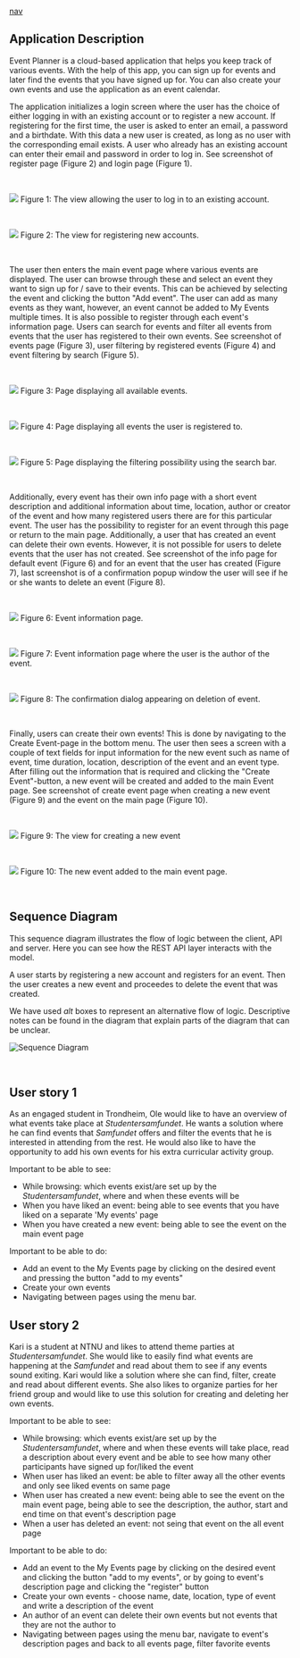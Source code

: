 [nav](../docs/nav.md)

## Application Description

Event Planner is a cloud-based application that helps you keep track of various events. With the help of this app, you can sign up for events and later find the events that you have signed up for. You can also create your own events and use the application as an event calendar.

The application initializes a login screen where the user has the choice of either logging in with an existing account or to register a new account. If registering for the first time, the user is asked to enter an email, a password and a birthdate. With this data a new user is created, as long as no user with the corresponding email exists. A user who already has an existing account can enter their email and password in order to log in. See screenshot of register page (Figure 2) and login page (Figure 1). 

<br>

![](../docs/screenshots/LoginPage.png)
Figure 1: The view allowing the user to log in to an existing account.

<br>

![](../docs/screenshots/RegisterUserPage.png)
Figure 2: The view for registering new accounts.

<br>

The user then enters the main event page where various events are displayed. The user can browse through these and select an event they want to sign up for / save to their events. This can be achieved by selecting the event and clicking the button "Add event". The user can add as many events as they want, however, an event cannot be added to My Events multiple times. It is also possible to register through each event's information page. Users can search for events and filter all events from events that the user has registered to their own events. See screenshot of events page (Figure 3), user filtering by registered events (Figure 4) and event filtering by search (Figure 5).

<br>

![](../docs/screenshots/AllEventsPage1.png)
Figure 3: Page displaying all available events.

<br>

![](../docs/screenshots/AllEventsPage2.png)
Figure 4: Page displaying all events the user is registered to.

<br>

![](../docs/screenshots/AllEventsPage3.png)
Figure 5: Page displaying the filtering possibility using the search bar.

<br>

Additionally, every event has their own info page with a short event description and additional information about time, location, author or creator of the event and how many registered users there are for this particular event. The user has the possibility to register for an event through this page or return to the main page. Additionally, a user that has created an event can delete their own events. However, it is not possible for users to delete events that the user has not created. See screenshot of the info page for default event (Figure 6) and for an event that the user has created (Figure 7), last screenshot is of a confirmation popup window the user will see if he or she wants to delete an event (Figure 8).

<br>

![](../docs/screenshots/EventInfoPage1.png)
Figure 6: Event information page.

<br>

![](../docs/screenshots/EventInfoPage2.png)
Figure 7: Event information page where the user is the author of the event.

<br>

![](../docs/screenshots/ConfirmationWindow.png)
Figure 8: The confirmation dialog appearing on deletion of event.

<br>

Finally, users can create their own events! This is done by navigating to the Create Event-page in the bottom menu. The user then sees a screen with a couple of text fields for input information for the new event such as name of event, time duration, location, description of the event and an event type. After filling out the information that is required and clicking the "Create Event"-button, a new event will be created and added to the main Event page. See screenshot of create event page when creating a new event (Figure 9) and the event on the main page (Figure 10).

<br>

![](../docs/screenshots/CreateEvent1.png)
Figure 9: The view for creating a new event

<br>

![](../docs/screenshots/CreateEvent2.png)
Figure 10: The new event added to the main event page.

<br>

## Sequence Diagram

This sequence diagram illustrates the flow of logic between the client, API and server. Here you can see how the REST API layer interacts with the model.

A user starts by registering a new account and registers for an event. Then the user creates a new event and proceedes to delete the event that was created. 

We have used *alt* boxes to represent an alternative flow of logic. Descriptive notes can be found in the diagram that explain parts of the diagram that can be unclear.

![Sequence Diagram](../docs/diagrams/sequence_diagram.png)


<br>

## User story 1

As an engaged student in Trondheim, Ole would like to have an overview of what events take place at *Studentersamfundet*. He wants a solution where he can find events that *Samfundet* offers and filter the events that he is interested in attending from the rest. He would also like to have the opportunity to add his own events for his extra curricular activity group.

Important to be able to see:
- While browsing: which events exist/are set up by the *Studentersamfundet*, where and when these events will be
- When you have liked an event: being able to see events that you have liked on a separate 'My events' page
- When you have created a new event: being able to see the event on the main event page 

Important to be able to do:
- Add an event to the My Events page by clicking on the desired event and pressing the button "add to my events"
- Create your own events 
- Navigating between pages using the menu bar.

## User story 2

Kari is a student at NTNU and likes to attend theme parties at *Studentersamfundet*. She would like to easily find what events are happening at the *Samfundet* and read about them to see if any events sound exiting. Kari would like a solution where she can find, filter, create and read about different events. She also likes to organize parties for her friend group and would like to use this solution for creating and deleting her own events.

Important to be able to see:
- While browsing: which events exist/are set up by the *Studentersamfundet*, where and when these events will take place, read a description about every event and be able to see how many other participants have signed up for/liked the event
- When user has liked an event: be able to filter away all the other events and only see liked events on same page
- When user has created a new event: being able to see the event on the main event page, being able to see the description, the author, start and end time on that event's description page 
- When a user has deleted an event: not seing that event on the all event page 

Important to be able to do:
- Add an event to the My Events page by clicking on the desired event and clicking the button "add to my events", or by going to event's description page and clicking the "register" button 
- Create your own events - choose name, date, location, type of event and write a description of the event
- An author of an event can delete their own events but not events that they are not the author to
- Navigating between pages using the menu bar, navigate to event's description pages and back to all events page, filter favorite events

